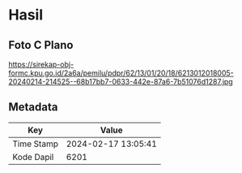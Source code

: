 # Hasil

## Foto C Plano

https://sirekap-obj-formc.kpu.go.id/2a6a/pemilu/pdpr/62/13/01/20/18/6213012018005-20240214-214525--68b17bb7-0633-442e-87a6-7b51076d1287.jpg


## Metadata

| Key        | Value               |
| ---------- | ------------------- |
| Time Stamp | 2024-02-17 13:05:41 |
| Kode Dapil | 6201                |



